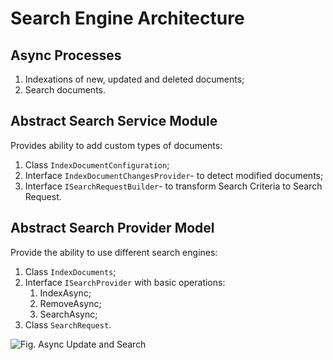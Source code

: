 # Search Engine Architecture

## Async Processes

1. Indexations of new, updated and deleted documents;
1. Search documents.


## Abstract Search Service Module

Provides ability to add custom types of documents:

1. Class `IndexDocumentConfiguration`;
1. Interface `IndexDocumentChangesProvider`- to detect modified documents;
1. Interface `ISearchRequestBuilder`- to transform Search Criteria to Search Request.

## Abstract Search Provider Model

Provide the ability to use different search engines:

1. Class `IndexDocuments`;
1. Interface `ISearchProvider` with basic operations:
     1. IndexAsync;
     1. RemoveAsync;
     1. SearchAsync;
1. Class `SearchRequest`.

![Fig. Async Update and Search](media/diagram-async-update-and-search.png)